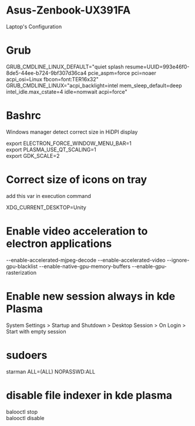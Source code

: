 # Asus-Zenbook-UX391FA
Laptop's Configuration



# Grub

GRUB_CMDLINE_LINUX_DEFAULT="quiet splash resume=UUID=993e46f0-8de5-44ee-b724-9bf307d36ca4 pcie_aspm=force pci=noaer acpi_osi=Linux fbcon=font:TER16x32"  
GRUB_CMDLINE_LINUX="acpi_backlight=intel mem_sleep_default=deep intel_idle.max_cstate=4 idle=nomwait acpi=force"


# Bashrc
Windows manager detect correct size in HiDPI display  

export ELECTRON_FORCE_WINDOW_MENU_BAR=1  
export PLASMA_USE_QT_SCALING=1  
export GDK_SCALE=2  


# Correct size of icons on tray  

 add this var in execution command  

 XDG_CURRENT_DESKTOP=Unity

 # Enable video acceleration to electron applications

--enable-accelerated-mjpeg-decode --enable-accelerated-video --ignore-gpu-blacklist --enable-native-gpu-memory-buffers --enable-gpu-rasterization  
 

# Enable new session always in kde Plasma

System Settings > Startup and Shutdown > Desktop Session > On Login > Start with empty session  


# sudoers

starman ALL=(ALL) NOPASSWD:ALL  

# disable file indexer in kde plasma

balooctl stop  
balooctl disable  
